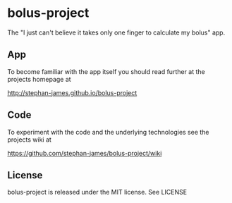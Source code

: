 # bolus-project
The "I just can't believe it takes only one finger to calculate my bolus" app.

## App

To become familiar with the app itself you should read further at the projects homepage at

http://stephan-james.github.io/bolus-project

## Code

To experiment with the code and the underlying technologies see the projects wiki at

https://github.com/stephan-james/bolus-project/wiki

## License

bolus-project is released under the MIT license. See LICENSE
